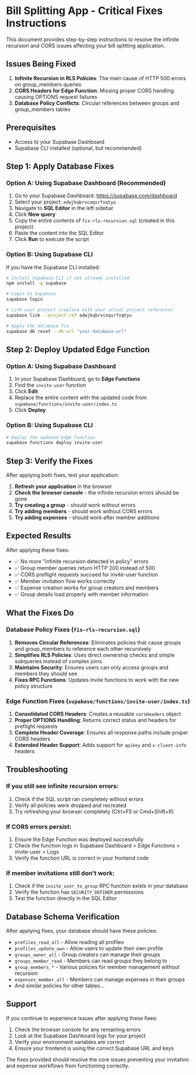 # Bill Splitting App - Critical Fixes Instructions

This document provides step-by-step instructions to resolve the infinite recursion and CORS issues affecting your bill splitting application.

## Issues Being Fixed

1. **Infinite Recursion in RLS Policies**: The main cause of HTTP 500 errors on group_members queries
2. **CORS Headers for Edge Function**: Missing proper CORS handling causing OPTIONS request failures
3. **Database Policy Conflicts**: Circular references between groups and group_members tables

## Prerequisites

- Access to your Supabase Dashboard
- Supabase CLI installed (optional, but recommended)

## Step 1: Apply Database Fixes

### Option A: Using Supabase Dashboard (Recommended)

1. Go to your Supabase Dashboard: https://supabase.com/dashboard
2. Select your project: `edwjkqbrvcoqsrfxqtyu`
3. Navigate to **SQL Editor** in the left sidebar
4. Click **New query**
5. Copy the entire contents of `fix-rls-recursion.sql` (created in this project)
6. Paste the content into the SQL Editor
7. Click **Run** to execute the script

### Option B: Using Supabase CLI

If you have the Supabase CLI installed:

```bash
# Install Supabase CLI if not already installed
npm install -g supabase

# Login to Supabase
supabase login

# Link your project (replace with your actual project reference)
supabase link --project-ref edwjkqbrvcoqsrfxqtyu

# Apply the database fix
supabase db reset --db-url "your-database-url"
```

## Step 2: Deploy Updated Edge Function

### Option A: Using Supabase Dashboard

1. In your Supabase Dashboard, go to **Edge Functions**
2. Find the `invite-user` function
3. Click **Edit**
4. Replace the entire content with the updated code from `supabase/functions/invite-user/index.ts`
5. Click **Deploy**

### Option B: Using Supabase CLI

```bash
# Deploy the updated Edge Function
supabase functions deploy invite-user
```

## Step 3: Verify the Fixes

After applying both fixes, test your application:

1. **Refresh your application** in the browser
2. **Check the browser console** - the infinite recursion errors should be gone
3. **Try creating a group** - should work without errors
4. **Try adding members** - should work without CORS errors
5. **Try adding expenses** - should work after member additions

## Expected Results

After applying these fixes:

- ✅ No more "infinite recursion detected in policy" errors
- ✅ Group member queries return HTTP 200 instead of 500
- ✅ CORS preflight requests succeed for invite-user function
- ✅ Member invitation flow works correctly
- ✅ Expense creation works for group creators and members
- ✅ Group details load properly with member information

## What the Fixes Do

### Database Policy Fixes (`fix-rls-recursion.sql`)

1. **Removes Circular References**: Eliminates policies that cause groups and group_members to reference each other recursively
2. **Simplifies RLS Policies**: Uses direct ownership checks and simple subqueries instead of complex joins
3. **Maintains Security**: Ensures users can only access groups and members they should see
4. **Fixes RPC Functions**: Updates invite functions to work with the new policy structure

### Edge Function Fixes (`supabase/functions/invite-user/index.ts`)

1. **Consolidated CORS Headers**: Creates a reusable `corsHeaders` object
2. **Proper OPTIONS Handling**: Returns correct status and headers for preflight requests
3. **Complete Header Coverage**: Ensures all response paths include proper CORS headers
4. **Extended Header Support**: Adds support for `apikey` and `x-client-info` headers

## Troubleshooting

### If you still see infinite recursion errors:

1. Check if the SQL script ran completely without errors
2. Verify all policies were dropped and recreated
3. Try refreshing your browser completely (Ctrl+F5 or Cmd+Shift+R)

### If CORS errors persist:

1. Ensure the Edge Function was deployed successfully
2. Check the function logs in Supabase Dashboard > Edge Functions > invite-user > Logs
3. Verify the function URL is correct in your frontend code

### If member invitations still don't work:

1. Check if the `invite_user_to_group` RPC function exists in your database
2. Verify the function has `SECURITY DEFINER` permissions
3. Test the function directly in the SQL Editor

## Database Schema Verification

After applying fixes, your database should have these policies:

- `profiles_read_all` - Allow reading all profiles
- `profiles_update_own` - Allow users to update their own profile
- `groups_owner_all` - Group creators can manage their groups
- `groups_member_read` - Members can read groups they belong to
- `group_members_*` - Various policies for member management without recursion
- `expenses_member_all` - Members can manage expenses in their groups
- And similar policies for other tables...

## Support

If you continue to experience issues after applying these fixes:

1. Check the browser console for any remaining errors
2. Look at the Supabase Dashboard logs for your project
3. Verify your environment variables are correct
4. Ensure your frontend is using the correct Supabase URL and keys

The fixes provided should resolve the core issues preventing your invitation and expense workflows from functioning correctly.